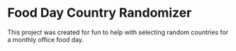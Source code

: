 # Food Day Country Randomizer
This project was created for fun to help with selecting random countries for a monthly office food day.

